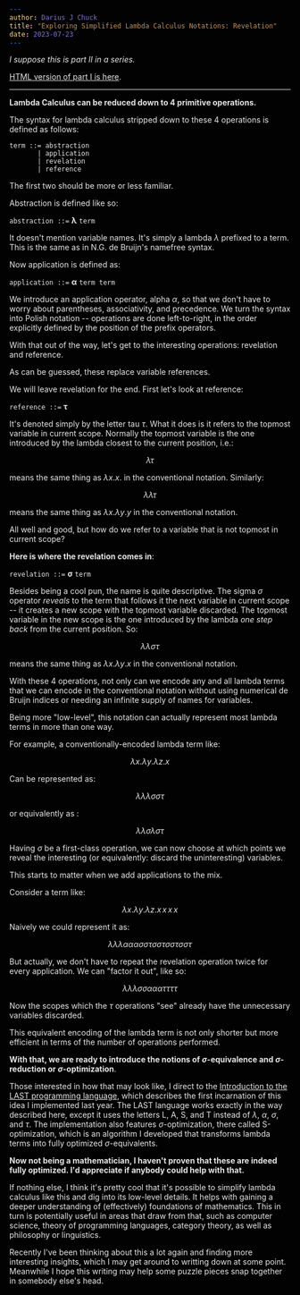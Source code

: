 ```yaml
---
author: Darius J Chuck
title: "Exploring Simplified Lambda Calculus Notations: Revelation"
date: 2023-07-23
---
```


<style>
@media screen {
  html {
    /* todo: use for publishing a dark-mode draft: */
    filter: invert(1);
    font-size: 18pt;
  }
}
</style>

*I suppose this is part II in a series.*

[HTML version of part I is here](https://jevko.github.io/writing/2023-07-20-lambda.html).

***

**Lambda Calculus can be reduced down to 4 primitive operations.**

The syntax for lambda calculus stripped down to these 4 operations is defined as follows: 

```
term ::= abstraction
       | application
       | revelation
       | reference
```

The first two should be more or less familiar. 

Abstraction is defined like so:


`abstraction ::=` $\boldsymbol{\lambda}$ `term`

It doesn't mention variable names. It's simply a lambda $\lambda$ prefixed to a term. This is the same as in N.G. de Bruijn's namefree syntax.

Now application is defined as:

`application ::=` $\boldsymbol{\alpha}$ `term term`

We introduce an application operator, alpha $\alpha$, so that we don't have to worry about parentheses, associativity, and precedence. We turn the syntax into Polish notation -- operations are done left-to-right, in the order explicitly defined by the position of the prefix operators.

With that out of the way, let's get to the interesting operations: revelation and reference.

As can be guessed, these replace variable references.

We will leave revelation for the end. First let's look at reference:

`reference ::=` $\boldsymbol{\tau}$

It's denoted simply by the letter tau $\tau$. What it does is it refers to the topmost variable in current scope. Normally the topmost variable is the one introduced by the lambda closest to the current position, i.e.:

$$
\lambda \tau
$$

means the same thing as $\lambda x.x$. in the conventional notation. Similarly:

$$
\lambda \lambda \tau
$$

means the same thing as $\lambda x.\lambda y.y$ in the conventional notation.

All well and good, but how do we refer to a variable that is not topmost in current scope?

**Here is where the revelation comes in**:

`revelation ::=` $\boldsymbol{\sigma}$ `term`

Besides being a cool pun, the name is quite descriptive. The sigma $\sigma$ operator *reveals* to the term that follows it the next variable in current scope -- it creates a new scope with the topmost variable discarded. The topmost variable in the new scope is the one introduced by the lambda *one step back* from the current position. So:

$$
\lambda \lambda \sigma \tau
$$

means the same thing as $\lambda x.\lambda y.x$ in the conventional notation.

With these 4 operations, not only can we encode any and all lambda terms that we can encode in the conventional notation without using numerical de Bruijn indices or needing an infinite supply of names for variables.

Being more "low-level", this notation can actually represent most lambda terms in more than one way.

For example, a conventionally-encoded lambda term like:

$$
\lambda x.\lambda y.\lambda z.x
$$

Can be represented as:

$$
\lambda \lambda \lambda \sigma \sigma \tau
$$

or equivalently as :

$$
\lambda \lambda \sigma \lambda \sigma \tau
$$

Having $\sigma$ be a first-class operation, we can now choose at which points we reveal the interesting (or equivalently: discard the uninteresting) variables.

This starts to matter when we add applications to the mix.

Consider a term like:

$$
\lambda x.\lambda y.\lambda z.x\,x\,x\,x
$$

Naively we could represent it as:

$$
\lambda \lambda \lambda \alpha \alpha \alpha \sigma \sigma \tau \sigma \sigma \tau \sigma \sigma \tau \sigma \sigma \tau
$$

But actually, we don't have to repeat the revelation operation twice for every application. We can "factor it out", like so:

$$
\lambda \lambda \lambda \sigma \sigma \alpha \alpha \alpha \tau \tau \tau \tau
$$

Now the scopes which the $\tau$ operations "see" already have the unnecessary variables discarded.

This equivalent encoding of the lambda term is not only shorter but more efficient in terms of the number of operations performed.

**With that, we are ready to introduce the notions of $\sigma$-equivalence and $\sigma$-reduction or $\sigma$-optimization**.

Those interested in how that may look like, I direct to the [Introduction to the LAST programming language](https://xtao.org/blog/last-intro.html), which describes the first incarnation of this idea I implemented last year. The LAST language works exactly in the way described here, except it uses the letters L, A, S, and T instead of $\lambda$, $\alpha$, $\sigma$, and $\tau$. The implementation also features $\sigma$-optimization, there called S-optimization, which is an algorithm I developed that transforms lambda terms into fully optimized $\sigma$-equivalents.

**Now not being a mathematician, I haven't proven that these are indeed fully optimized. I'd appreciate if anybody could help with that.**

If nothing else, I think it's pretty cool that it's possible to simplify lambda calculus like this and dig into its low-level details. It helps with gaining a deeper understanding of (effectively) foundations of mathematics. This in turn is potentially useful in areas that draw from that, such as computer science, theory of programming languages, category theory, as well as philosophy or linguistics.

Recently I've been thinking about this a lot again and finding more interesting insights, which I may get around to writting down at some point. Meanwhile I hope this writing may help some puzzle pieces snap together in somebody else's head.
